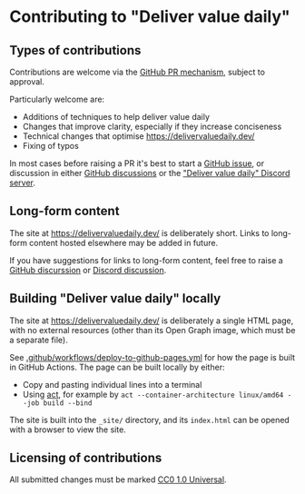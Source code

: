 # Contributing to "Deliver value daily"

## Types of contributions

Contributions are welcome via the [GitHub PR mechanism](https://docs.github.com/en/pull-requests/collaborating-with-pull-requests/proposing-changes-to-your-work-with-pull-requests/creating-a-pull-request-from-a-fork), subject to approval.

Particularly welcome are:

- Additions of techniques to help deliver value daily
- Changes that improve clarity, especially if they increase conciseness
- Technical changes that optimise https://delivervaluedaily.dev/
- Fixing of typos

In most cases before raising a PR it's best to start a [GitHub issue](https://github.com/delivervaluedaily/manifesto/issues), or discussion in either [GitHub discussions](https://github.com/delivervaluedaily/manifesto/discussions) or the ["Deliver value daily" Discord server](https://discord.gg/Y5SvjeFnAF).

## Long-form content

The site at https://delivervaluedaily.dev/ is deliberately short. Links to long-form content hosted elsewhere may be added in future.

If you have suggestions for links to long-form content, feel free to raise a [GitHub discurssion](https://github.com/delivervaluedaily/manifesto/discussions) or [Discord discussion](https://discord.gg/Y5SvjeFnAF).

## Building "Deliver value daily" locally

The site at https://delivervaluedaily.dev/ is deliberately a single HTML page, with no external resources (other than its Open Graph image, which must be a separate file).

See [.github/workflows/deploy-to-github-pages.yml](./.github/workflows/deploy-to-github-pages.yml) for how the page is built in GitHub Actions. The page can be built locally by either:

- Copy and pasting individual lines into a terminal
- Using [act](https://github.com/nektos/act), for example by `act --container-architecture linux/amd64 --job build --bind`

The site is built into the `_site/` directory, and its `index.html` can be opened with a browser to view the site.

## Licensing of contributions

All submitted changes must be marked [CC0 1.0 Universal](https://creativecommons.org/publicdomain/zero/1.0/).

